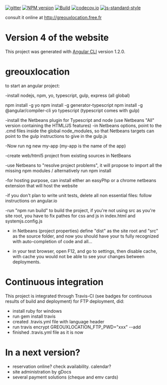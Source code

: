 [![gitter](https://badges.gitter.im/Join%20Chat.svg)](https://gitter.im/zg2pro/greouxlocation?utm_source=badge&utm_medium=badge&utm_campaign=pr-badge&utm_content=badge)
[![NPM version](https://img.shields.io/npm/v/greouxlocation.svg?style=flat-square)](https://www.npmjs.com/package/greouxlocation)
[![Build](https://travis-ci.org/zg2pro/greouxlocation.svg?branch=master)](https://travis-ci.org/zg2pro/greouxlocation)
[![codecov.io](https://codecov.io/github/zg2pro/greouxlocation/coverage.svg?branch=master)](https://codecov.io/github/zg2pro/greouxlocation?branch=master)
[![js-standard-style](https://img.shields.io/badge/code%20style-standard-brightgreen.svg)](http://standardjs.com/)

consult it online at http://greouxlocation.free.fr


# Version 4 of the website

This project was generated with [Angular CLI](https://github.com/angular/angular-cli) version 1.2.0.


# greouxlocation

to start an angular project:

-install nodejs, npm, yo, typescript, gulp, express (all global)

npm install -g yo
npm install -g generator-typescript
npm install -g @angular/compiler-cli
yo typescript
(typescript comes with gulp)

-install the Netbeans plugin for Typescript and node (use Netbeans "All" version containing the HTML/JS features)
-in Netbeans options, point to the .cmd files inside the global node_modules, so that Netbeans targets can point to the gulp instructions to give in the gulp.js


-Now run ng new my-app (my-app is the name of the app)

-create web/html5 project from existing sources in NetBeans

-use Netbeans to "resolve project problems", it will  propose to import all the missing npm modules / alternatively run npm install

-for hosting purpose, can install either an easyPhp or a chrome netbeans extension that will host the website

-if you don't plan to write unit tests, delete all non essential files: follow instructions on angular.io

-run "npm run build" to build the project, if you're not using src as you're site root, you have to fix pathes for css and js in index.html and systemjs.config.js

- in Netbeans (project properties) define "dist" as the site root and "src" as the source folder, 
and now you should have your ts fully recognized with auto-completion of code and all...

- in your test browser, open F12, and go to settings, then disable cache, with cache you would not be able to see your changes between deployments.

# Continuous integration

This project is integrated through Travis-CI (see badges for continuous results of build and deployment)
for FTP deployment, did:
- install ruby for windows
- run gem install travis
- created .travis.yml file with language header
- run travis encrypt GREOUXLOCATION_FTP_PWD="xxx" --add
- finished .travis.yml file as it is now


# In a next version?
- reservation online? check availability. calendar?
- site administration by gDocs
- several payment solutions (cheque and emv cards)
